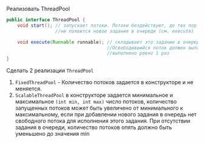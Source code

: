 Реализовать ThreadPool
```Java
public interface ThreadPool {
    void start(); // запускает потоки. Потоки бездействуют, до тех пор пока
                  //не появится новое задание в очереди (см. execute)

    void execute(Runnable runnable); // складывает это задание в очередь.
                                     //Освободившийся поток должен выполнить это задание. Каждое задание должны быть
                                     //выполнено ровно 1 раз
}
```
Сделать 2 реализации ```ThreadPool```
1) ```FixedThreadPool``` - Количество потоков задается в конструкторе и не меняется.
2) ```ScalableThreadPool``` в конструкторе задается минимальное и максимальное ```(int min, int max)```  число потоков,
количество запущенных потоков может быть увеличено от минимального к
максимальному, если при добавлении нового задания в очередь нет свободного потока для
исполнения этого задания. При отсутствии задания в очереди, количество потоков опять
должно быть уменьшено до значения min


